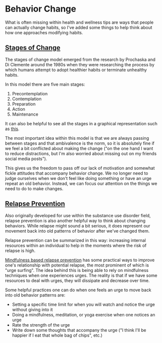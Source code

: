 # Behavior Change

What is often missing within health and wellness tips are ways that people can actually change habits, so I've added some things to help think about how one approaches modifying habits.

## [Stages of Change](https://en.wikipedia.org/wiki/Transtheoretical_model)

The stages of change model emerged from the research by Prochaska and Di Clemente around the 1980s when they were researching the process by which humans attempt to adopt healthier habits or terminate unhealthy habits.

In this model there are five main stages:

1. Precontemplation
2. Contemplation
3. Preparation
4. Action
5. Maintenance

It can also be helpful to see all the stages in a graphical representation such as [this](http://workoutnirvana.com/six-steps-of-behavioral-change/).

The most important idea within this model is that we are always passing between stages and that ambivalence is the norm, so it is absolutely fine if we feel a bit conflicted about making the change ("on the one hand I want to reduce distractions, but I'm also worried about missing out on my friends social media posts").

This gives us the freedom to pass off our lack of motivation and somewhat fickle attitudes that accompany behavior change. We no longer need to judge ourselves when we don't feel like doing something or have an urge repeat an old behavior. Instead, we can focus our attention on the things we need to do to make changes.

## [Relapse Prevention](https://en.wikipedia.org/wiki/Relapse_prevention)

Also originally developed for use within the substance use disorder field, relapse prevention is also another helpful way to think about changing behaviors. While relapse might sound a bit serious, it does represent our movement back into old patterns of behavior after we've changed them.

Relapse prevention can be summarized in this way: increasing internal resources within an individual to help in the moments where the risk of relapse is high.

[Mindfulness based relapse prevention](http://www.mindfulrp.com/) has some practical ways to improve one's relationship with potential relapse, the most prominent of which is "urge surfing". The idea behind this is being able to rely on mindfulness techniques when one experiences urges. The reality is that if we have some resources to deal with urges, they will dissipate and decrease over time.

Some helpful practices one can do when one feels an urge to move back into old behavior patterns are:

* Setting a specific time limit for when you will watch and notice the urge without giving into it
* Doing a mindfulness, meditation, or yoga exercise when one notices an urge
* Rate the strength of the urge
* Write down some thoughts that accompany the urge ("I think I'll be happier if I eat that whole bag of chips", etc.)


